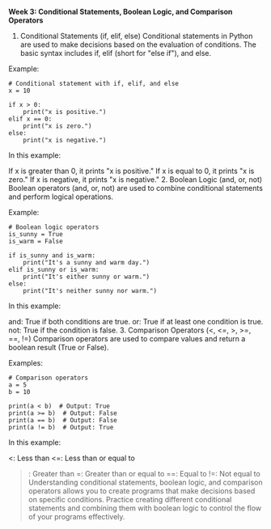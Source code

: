 **Week 3: Conditional Statements, Boolean Logic, and Comparison Operators**
1. Conditional Statements (if, elif, else)
Conditional statements in Python are used to make decisions based on the evaluation of conditions. The basic syntax includes if, elif (short for "else if"), and else.

Example:
```
# Conditional statement with if, elif, and else
x = 10

if x > 0:
    print("x is positive.")
elif x == 0:
    print("x is zero.")
else:
    print("x is negative.")
```
In this example:

If x is greater than 0, it prints "x is positive."
If x is equal to 0, it prints "x is zero."
If x is negative, it prints "x is negative."
2. Boolean Logic (and, or, not)
Boolean operators (and, or, not) are used to combine conditional statements and perform logical operations.

Example:
```
# Boolean logic operators
is_sunny = True
is_warm = False

if is_sunny and is_warm:
    print("It's a sunny and warm day.")
elif is_sunny or is_warm:
    print("It's either sunny or warm.")
else:
    print("It's neither sunny nor warm.")
```
In this example:

and: True if both conditions are true.
or: True if at least one condition is true.
not: True if the condition is false.
3. Comparison Operators (<, <=, >, >=, ==, !=)
Comparison operators are used to compare values and return a boolean result (True or False).

Examples:
```
# Comparison operators
a = 5
b = 10

print(a < b)  # Output: True
print(a >= b)  # Output: False
print(a == b)  # Output: False
print(a != b)  # Output: True
```


In this example:

<: Less than
<=: Less than or equal to
>: Greater than
>=: Greater than or equal to
==: Equal to
!=: Not equal to
Understanding conditional statements, boolean logic, and comparison operators allows you to create programs that make decisions based on specific conditions. Practice creating different conditional statements and combining them with boolean logic to control the flow of your programs effectively.






